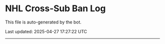 # NHL Cross-Sub Ban Log

This file is auto-generated by the bot.

Last updated: 2025-04-27 17:27:22 UTC

---

